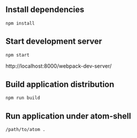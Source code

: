
## Install dependencies

```
npm install
```


## Start development server

```
npm start
```

http://localhost:8000/webpack-dev-server/


## Build application distribution

```
npm run build
```


## Run application under atom-shell

```
/path/to/atom .
```
